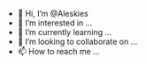 - 👋 Hi, I’m @Aleskies
- 👀 I’m interested in ...
- 🌱 I’m currently learning ...
- 💞️ I’m looking to collaborate on ...
- 📫 How to reach me ...

<!---
Aleskies/Aleskies is a ✨ special ✨ repository because its `README.md` (this file) appears on your GitHub profile.
You can click the Preview link to take a look at your changes.
--->
